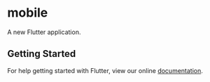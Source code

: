 # mobile

A new Flutter application.

## Getting Started

For help getting started with Flutter, view our online
[documentation](https://flutter.io/).
